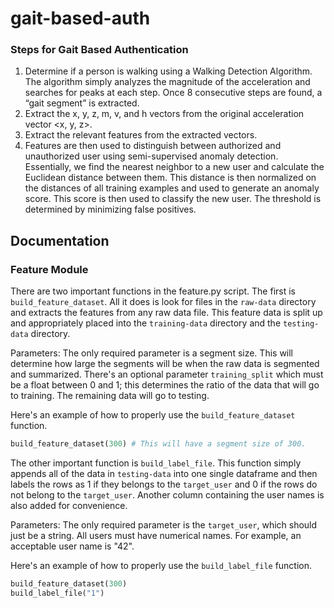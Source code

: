 
# gait-based-auth

### Steps for Gait Based Authentication

1. Determine if a person is walking using a Walking Detection Algorithm. The algorithm simply analyzes the magnitude of the acceleration and searches for peaks at each step. Once 8 consecutive steps are found, a “gait segment” is extracted.
2. Extract the x, y, z, m, v, and h vectors from the original acceleration vector <x, y, z>.
3. Extract the relevant features from the extracted vectors.
4. Features are then used to distinguish between authorized and unauthorized user using semi-supervised anomaly detection. Essentially, we find the nearest neighbor to a new user and calculate the Euclidean distance between them. This distance is then normalized on the distances of all training examples and used to generate an anomaly score. This score is then used to classify the new user. The threshold is determined by minimizing false positives. 

## Documentation

### Feature Module

There are two important functions in the feature.py script. The first is `build_feature_dataset`. All it does is look for files in the `raw-data` directory and extracts the features from any raw data file. This feature data is split up and appropriately placed into the `training-data` directory and the `testing-data` directory.

Parameters:
The only required parameter is a segment size. This will determine how large the segments will be when the raw data is segmented and summarized. There's an optional parameter `training_split` which must be a float between 0 and 1; this determines the ratio of the data that will go to training. The remaining data will go to testing.

Here's an example of how to properly use the `build_feature_dataset` function.
```python
build_feature_dataset(300) # This will have a segment size of 300.
```

The other important function is `build_label_file`. This function simply appends all of the data in `testing-data` into one single dataframe and then labels the rows as 1 if they belongs to the `target_user` and 0 if the rows do not belong to the `target_user`. Another column containing the user names is also added for convenience.

Parameters:
The only required parameter is the `target_user`, which should just be a string. All users must have numerical names. For example, an acceptable user name is "42".

Here's an example of how to properly use the `build_label_file` function.
```python
build_feature_dataset(300)
build_label_file("1")
```
